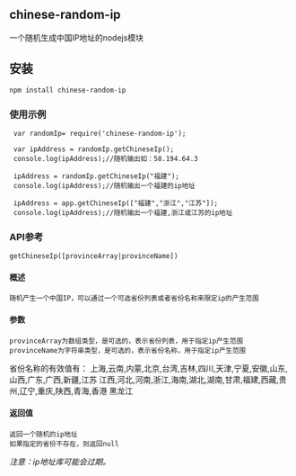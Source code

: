 ﻿
## chinese-random-ip

 一个随机生成中国IP地址的nodejs模块

## 安装

```
npm install chinese-random-ip
```

### 使用示例

```
 var randomIp= require('chinese-random-ip');

 var ipAddress = randomIp.getChineseIp();
 console.log(ipAddress);//随机输出如：58.194.64.3

 ipAddress = randomIp.getChineseIp("福建");
 console.log(ipAddress);//随机输出一个福建的ip地址

 ipAddress = app.getChineseIp(["福建","浙江","江苏"]);
 console.log(ipAddress);//随机输出一个福建,浙江或江苏的ip地址

```

### API参考

```
getChineseIp([provinceArray|provinceName])
```

#### 概述

	随机产生一个中国IP，可以通过一个可选省份列表或者省份名称来限定ip的产生范围

#### 参数
	provinceArray为数组类型，是可选的，表示省份列表，用于指定ip产生范围
	provinceName为字符串类型，是可选的，表示省份名称，用于指定ip产生范围
省份名称的有效值有：
	上海,云南,内蒙,北京,台湾,吉林,四川,天津,宁夏,安徽,山东,山西,广东,广西,新疆,江苏
江西,河北,河南,浙江,海南,湖北,湖南,甘肃,福建,西藏,贵州,辽宁,重庆,陕西,青海,香港
黑龙江

#### 返回值
	返回一个随机的ip地址
	如果指定的省份不存在，则返回null

*注意：ip地址库可能会过期。*



